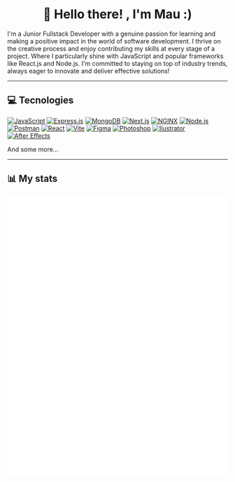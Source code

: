 <h1 align="center">👋 Hello there! , I'm Mau :)</h1>
I'm a Junior Fullstack Developer with a genuine passion for learning and making a positive impact in the world of software development. I thrive on the creative process and enjoy contributing my skills at every stage of a project. Where I particularly shine with JavaScript and popular frameworks like React.js and Node.js. I'm committed to staying on top of industry trends, always eager to innovate and deliver effective solutions!

___


## 💻 Tecnologies
[![JavaScript](https://img.shields.io/badge/JavaScript-323330?style=for-the-badge&logo=javascript&logoColor=F7DF1E)]()
[![Express.js](https://img.shields.io/badge/Express%20js-000000?style=for-the-badge&logo=express&logoColor=white)]()
[![MongoDB](https://img.shields.io/badge/MongoDB-4EA94B?style=for-the-badge&logo=mongodb&logoColor=white)]()
[![Next.js](https://img.shields.io/badge/next%20js-000000?style=for-the-badge&logo=nextdotjs&logoColor=white)]()
[![NGINX](https://img.shields.io/badge/Nginx-009639?style=for-the-badge&logo=nginx&logoColor=white)]()
[![Node.js](https://img.shields.io/badge/Node%20js-339933?style=for-the-badge&logo=nodedotjs&logoColor=white)]()
[![Postman](https://img.shields.io/badge/Postman-FF6C37?style=for-the-badge&logo=Postman&logoColor=white)]()
[![React](https://img.shields.io/badge/React-20232A?style=for-the-badge&logo=react&logoColor=61DAFB)]()
[![Vite](https://img.shields.io/badge/Vite-B73BFE?style=for-the-badge&logo=vite&logoColor=FFD62E)]()
[![Figma](https://img.shields.io/badge/Figma-F24E1E?style=for-the-badge&logo=figma&logoColor=white)]()
[![Photoshop](https://img.shields.io/badge/Adobe%20Photoshop-31A8FF?style=for-the-badge&logo=Adobe%20Photoshop&logoColor=black)]()
[![Ilustrator](https://img.shields.io/badge/Adobe%20Illustrator-FF9A00?style=for-the-badge&logo=adobe%20illustrator&logoColor=white)]()
[![After Effects](https://img.shields.io/badge/Adobe%20after%20affects-CF96FD?style=for-the-badge&logo=Adobe%20after%20effects&logoColor=393665)]()


And some more...

---

## 📊 My stats
<img align="center" width="600" alt="Data" src="general.svg">



